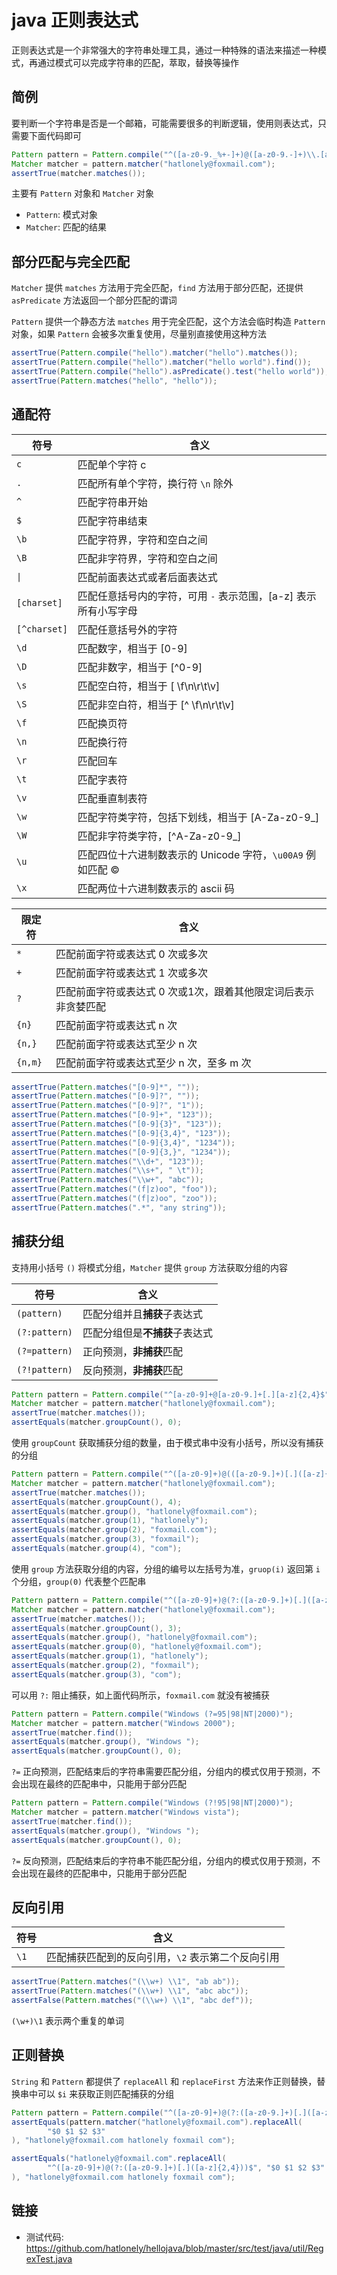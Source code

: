 # java 正则表达式

正则表达式是一个非常强大的字符串处理工具，通过一种特殊的语法来描述一种模式，再通过模式可以完成字符串的匹配，萃取，替换等操作

## 简例

要判断一个字符串是否是一个邮箱，可能需要很多的判断逻辑，使用则表达式，只需要下面代码即可

``` java
Pattern pattern = Pattern.compile("^([a-z0-9._%+-]+)@([a-z0-9.-]+)\\.[a-z]{2,4}$");
Matcher matcher = pattern.matcher("hatlonely@foxmail.com");
assertTrue(matcher.matches());
```

主要有 `Pattern` 对象和 `Matcher` 对象

- `Pattern`: 模式对象
- `Matcher`: 匹配的结果

## 部分匹配与完全匹配

`Matcher` 提供 `matches` 方法用于完全匹配，`find` 方法用于部分匹配，还提供 `asPredicate` 方法返回一个部分匹配的谓词

`Pattern` 提供一个静态方法 `matches` 用于完全匹配，这个方法会临时构造 `Pattern` 对象，如果 `Pattern` 会被多次重复使用，尽量别直接使用这种方法

``` java
assertTrue(Pattern.compile("hello").matcher("hello").matches());         // 完全匹配
assertTrue(Pattern.compile("hello").matcher("hello world").find());      // 部分匹配
assertTrue(Pattern.compile("hello").asPredicate().test("hello world"));  // 部分匹配
assertTrue(Pattern.matches("hello", "hello"));                           // 完全匹配
```

## 通配符

|      符号     |                              含义                              |
|---------------|----------------------------------------------------------------|
| `c`           | 匹配单个字符 c                                                 |
| `.`           | 匹配所有单个字符，换行符 `\n` 除外                             |
| `^`           | 匹配字符串开始                                                 |
| `$`           | 匹配字符串结束                                                 |
| `\b`          | 匹配字符界，字符和空白之间                                     |
| `\B`          | 匹配非字符界，字符和空白之间                                   |
| `\|`          | 匹配前面表达式或者后面表达式                                   |
| `[charset]`   | 匹配任意括号内的字符，可用 `-` 表示范围，[a-z] 表示所有小写字母|
| `[^charset]`  | 匹配任意括号外的字符                                           |
| `\d`          | 匹配数字，相当于 [0-9]                                         |
| `\D`          | 匹配非数字，相当于 [^0-9]                                      |
| `\s`          | 匹配空白符，相当于 [ \f\n\r\t\v]                               |
| `\S`          | 匹配非空白符，相当于 [^ \f\n\r\t\v]                            |
| `\f`          | 匹配换页符                                                     |
| `\n`          | 匹配换行符                                                     |
| `\r`          | 匹配回车                                                       |
| `\t`          | 匹配字表符                                                     |
| `\v`          | 匹配垂直制表符                                                 |
| `\w`          | 匹配字符类字符，包括下划线，相当于 [A-Za-z0-9_]                |
| `\W`          | 匹配非字符类字符，[^A-Za-z0-9_]                                |
| `\u`          | 匹配四位十六进制数表示的 Unicode 字符，`\u00A9` 例如匹配 ©     |
| `\x`          | 匹配两位十六进制数表示的 ascii 码                              |

|     限定符    |                              含义                              |
|---------------|----------------------------------------------------------------|
| `*`           | 匹配前面字符或表达式 0 次或多次                                |
| `+`           | 匹配前面字符或表达式 1 次或多次                                |
| `?`           | 匹配前面字符或表达式 0 次或1次，跟着其他限定词后表示非贪婪匹配 |
| `{n}`         | 匹配前面字符或表达式 n 次                                      |
| `{n,}`        | 匹配前面字符或表达式至少 n 次                                  |
| `{n,m}`       | 匹配前面字符或表达式至少 n 次，至多 m 次                       |

``` java
assertTrue(Pattern.matches("[0-9]*", ""));
assertTrue(Pattern.matches("[0-9]?", ""));
assertTrue(Pattern.matches("[0-9]?", "1"));
assertTrue(Pattern.matches("[0-9]+", "123"));
assertTrue(Pattern.matches("[0-9]{3}", "123"));
assertTrue(Pattern.matches("[0-9]{3,4}", "123"));
assertTrue(Pattern.matches("[0-9]{3,4}", "1234"));
assertTrue(Pattern.matches("[0-9]{3,}", "1234"));
assertTrue(Pattern.matches("\\d+", "123"));
assertTrue(Pattern.matches("\\s+", " \t"));
assertTrue(Pattern.matches("\\w+", "abc"));
assertTrue(Pattern.matches("(f|z)oo", "foo"));
assertTrue(Pattern.matches("(f|z)oo", "zoo"));
assertTrue(Pattern.matches(".*", "any string"));
```

## 捕获分组

支持用小括号 `()` 将模式分组，`Matcher` 提供 `group` 方法获取分组的内容

|      符号     |                              含义                              |
|---------------|----------------------------------------------------------------|
| `(pattern)`   | 匹配分组并且**捕获**子表达式                                   |
| `(?:pattern)` | 匹配分组但是**不捕获**子表达式                                 |
| `(?=pattern)` | 正向预测，**非捕获**匹配                                       |
| `(?!pattern)` | 反向预测，**非捕获**匹配                                       |

``` java
Pattern pattern = Pattern.compile("^[a-z0-9]+@[a-z0-9.]+[.][a-z]{2,4}$");
Matcher matcher = pattern.matcher("hatlonely@foxmail.com");
assertTrue(matcher.matches());
assertEquals(matcher.groupCount(), 0);
```

使用 `groupCount` 获取捕获分组的数量，由于模式串中没有小括号，所以没有捕获的分组

``` java
Pattern pattern = Pattern.compile("^([a-z0-9]+)@(([a-z0-9.]+)[.]([a-z]{2,4}))$");
Matcher matcher = pattern.matcher("hatlonely@foxmail.com");
assertTrue(matcher.matches());
assertEquals(matcher.groupCount(), 4);
assertEquals(matcher.group(), "hatlonely@foxmail.com");
assertEquals(matcher.group(1), "hatlonely");
assertEquals(matcher.group(2), "foxmail.com");
assertEquals(matcher.group(3), "foxmail");
assertEquals(matcher.group(4), "com");
```

使用 `group` 方法获取分组的内容，分组的编号以左括号为准，`gruop(i)` 返回第 `i` 个分组，`group(0)` 代表整个匹配串

``` java
Pattern pattern = Pattern.compile("^([a-z0-9]+)@(?:([a-z0-9.]+)[.]([a-z]{2,4}))$");
Matcher matcher = pattern.matcher("hatlonely@foxmail.com");
assertTrue(matcher.matches());
assertEquals(matcher.groupCount(), 3);
assertEquals(matcher.group(), "hatlonely@foxmail.com");
assertEquals(matcher.group(0), "hatlonely@foxmail.com");
assertEquals(matcher.group(1), "hatlonely");
assertEquals(matcher.group(2), "foxmail");
assertEquals(matcher.group(3), "com");
```

可以用 `?:` 阻止捕获，如上面代码所示，`foxmail.com` 就没有被捕获

``` java
Pattern pattern = Pattern.compile("Windows (?=95|98|NT|2000)");
Matcher matcher = pattern.matcher("Windows 2000");
assertTrue(matcher.find());
assertEquals(matcher.group(), "Windows ");
assertEquals(matcher.groupCount(), 0);
```

`?=` 正向预测，匹配结束后的字符串需要匹配分组，分组内的模式仅用于预测，不会出现在最终的匹配串中，只能用于部分匹配

``` java
Pattern pattern = Pattern.compile("Windows (?!95|98|NT|2000)");
Matcher matcher = pattern.matcher("Windows vista");
assertTrue(matcher.find());
assertEquals(matcher.group(), "Windows ");
assertEquals(matcher.groupCount(), 0);
```

`?=` 反向预测，匹配结束后的字符串不能匹配分组，分组内的模式仅用于预测，不会出现在最终的匹配串中，只能用于部分匹配

## 反向引用

|      符号     |                              含义                              |
|---------------|----------------------------------------------------------------|
| `\1`          | 匹配捕获匹配到的反向引用，`\2` 表示第二个反向引用              |

``` java
assertTrue(Pattern.matches("(\\w+) \\1", "ab ab"));
assertTrue(Pattern.matches("(\\w+) \\1", "abc abc"));
assertFalse(Pattern.matches("(\\w+) \\1", "abc def"));
```

`(\w+)\1` 表示两个重复的单词

## 正则替换

`String` 和 `Pattern` 都提供了 `replaceAll` 和 `replaceFirst` 方法来作正则替换，替换串中可以 `$i` 来获取正则匹配捕获的分组

``` java
Pattern pattern = Pattern.compile("^([a-z0-9]+)@(?:([a-z0-9.]+)[.]([a-z]{2,4}))$");
assertEquals(pattern.matcher("hatlonely@foxmail.com").replaceAll(
        "$0 $1 $2 $3"
), "hatlonely@foxmail.com hatlonely foxmail com");

assertEquals("hatlonely@foxmail.com".replaceAll(
        "^([a-z0-9]+)@(?:([a-z0-9.]+)[.]([a-z]{2,4}))$", "$0 $1 $2 $3"
), "hatlonely@foxmail.com hatlonely foxmail com");
```

## 链接

- 测试代码: <https://github.com/hatlonely/hellojava/blob/master/src/test/java/util/RegexTest.java>

